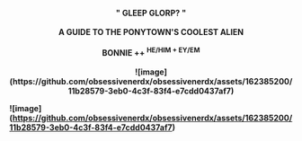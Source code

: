 <p align="center">
<b>" GLEEP GLORP? "<b/> <br><br> <b>A GUIDE TO THE PONYTOWN'S COOLEST ALIEN<b/> <br><br>
BONNIE ++ <sup>HE/HIM +	EY/EM</sup> <br><br> ![image](https://github.com/obsessivenerdx/obsessivenerdx/assets/162385200/11b28579-3eb0-4c3f-83f4-e7cdd0437af7)
 </p>

 ![image] (https://github.com/obsessivenerdx/obsessivenerdx/assets/162385200/11b28579-3eb0-4c3f-83f4-e7cdd0437af7)
